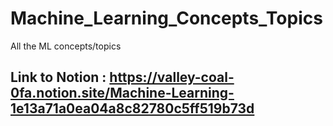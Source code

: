 # Machine_Learning_Concepts_Topics
All the ML concepts/topics

## Link to Notion : https://valley-coal-0fa.notion.site/Machine-Learning-1e13a71a0ea04a8c82780c5ff519b73d
